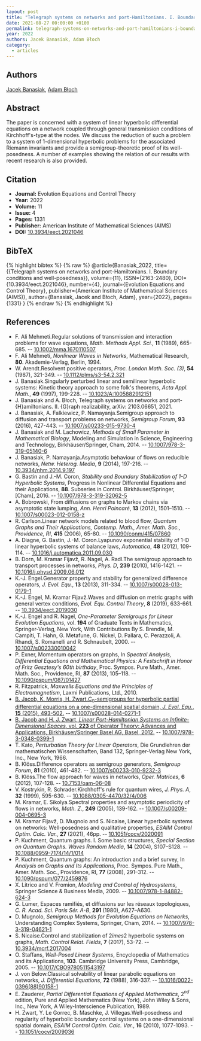 ```yaml
---
layout: post
title: "Telegraph systems on networks and port-Hamiltonians. I. Boundary conditions and well-posedness"
date: 2021-08-27 00:00:00 +0100
permalink: telegraph-systems-on-networks-and-port-hamiltonians-i-boundary-conditions-and-well-posedness
year: 2022
authors: Jacek Banasiak, Adam Błoch
category:
  - articles
---
```

 
## Authors
[Jacek Banasiak](authors/jacek_banasiak), [Adam Błoch](authors/adam_bloch)
 
## Abstract
The paper is concerned with a system of linear hyperbolic differential equations on a network coupled through general transmission conditions of Kirchhoff's-type at the nodes. We discuss the reduction of such a problem to a system of 1-dimensional hyperbolic problems for the associated Riemann invariants and provide a semigroup-theoretic proof of its well-posedness. A number of examples showing the relation of our results with recent research is also provided.
 
## Citation
- **Journal:** Evolution Equations and Control Theory
- **Year:** 2022
- **Volume:** 11
- **Issue:** 4
- **Pages:** 1331
- **Publisher:** American Institute of Mathematical Sciences (AIMS)
- **DOI:** [10.3934/eect.2021046](https://doi.org/10.3934/eect.2021046)
 
## BibTeX
{% highlight bibtex %}
{% raw %}
@article{Banasiak_2022,
  title={{Telegraph systems on networks and port-Hamiltonians. I. Boundary conditions and well-posedness}},
  volume={11},
  ISSN={2163-2480},
  DOI={10.3934/eect.2021046},
  number={4},
  journal={Evolution Equations and Control Theory},
  publisher={American Institute of Mathematical Sciences (AIMS)},
  author={Banasiak, Jacek and Błoch, Adam},
  year={2022},
  pages={1331}
}
{% endraw %}
{% endhighlight %}
 
## References
- F. Ali Mehmeti.Regular solutions of transmission and interaction problems for wave equations, <i>Math. Methods Appl. Sci.</i>, <b>11</b> (1989), 665-685. -- [10.1002/mma.1670110507](https://doi.org/10.1002/mma.1670110507)
- F. Ali Mehmeti, <i>Nonlinear Waves in Networks</i>, Mathematical Research, <b>80</b>. Akademie-Verlag, Berlin, 1994.
- W. Arendt.Resolvent positive operators, <i>Proc. London Math. Soc. (3)</i>, <b>54</b> (1987), 321-349. -- [10.1112/plms/s3-54.2.321](https://doi.org/10.1112/plms/s3-54.2.321)
- J. Banasiak.Singularly perturbed linear and semilinear hyperbolic systems: Kinetic theory approach to some folk's theorems, <i>Acta Appl. Math.</i>, <b>49</b> (1997), 199-228. -- [10.1023/A:1005882912151](https://doi.org/10.1023/A:1005882912151)
- J. Banasiak and A. Błoch, Telegraph systems on networks and port-{H}amiltonians. II. {G}raph realizability, arXiv: 2103.06651, 2021.
- J. Banasiak, A. Falkiewicz, P. Namayanja.Semigroup approach to diffusion and transport problems on networks, <i>Semigroup Forum</i>, <b>93</b> (2016), 427-443. -- [10.1007/s00233-015-9730-4](https://doi.org/10.1007/s00233-015-9730-4)
- J. Banasiak and M. Lachowicz, <i>Methods of Small Parameter in Mathematical Biology</i>, Modeling and Simulation in Science, Engineering and Technology, Birkhäuser/Springer, Cham, 2014. -- [10.1007/978-3-319-05140-6](https://doi.org/10.1007/978-3-319-05140-6)
- J. Banasiak, P. Namayanja.Asymptotic behaviour of flows on reducible networks, <i>Netw. Heterog. Media</i>, <b>9</b> (2014), 197-216. -- [10.3934/nhm.2014.9.197](https://doi.org/10.3934/nhm.2014.9.197)
- G. Bastin and J.-M. Coron, <i>Stability and Boundary Stabilization of 1-D Hyperbolic Systems</i>, Progress in Nonlinear Differential Equations and their Applications, <b>88</b>. Subseries in Control. Birkhäuser/Springer, [Cham], 2016. -- [10.1007/978-3-319-32062-5](https://doi.org/10.1007/978-3-319-32062-5)
- A. Bobrowski, From diffusions on graphs to Markov chains via asymptotic state lumping, <i>Ann. Henri Poincaré</i>, <b>13</b> (2012), 1501–1510. -- [10.1007/s00023-012-0158-z](https://doi.org/10.1007/s00023-012-0158-z)
- R. Carlson.Linear network models related to blood flow, <i>Quantum Graphs and Their Applications, Contemp. Math., Amer. Math. Soc., Providence, RI</i>, <b>415</b> (2006), 65-80. -- [10.1090/conm/415/07860](https://doi.org/10.1090/conm/415/07860)
- A. Diagne, G. Bastin, J.-M. Coron.Lyapunov exponential stability of 1-D linear hyperbolic systems of balance laws, <i>Automatica</i>, <b>48</b> (2012), 109-114. -- [10.1016/j.automatica.2011.09.030](https://doi.org/10.1016/j.automatica.2011.09.030)
- B. Dorn, M. Kramar Fijavž, R. Nagel, A. Radl.The semigroup approach to transport processes in networks, <i>Phys. D</i>, <b>239</b> (2010), 1416-1421. -- [10.1016/j.physd.2009.06.012](https://doi.org/10.1016/j.physd.2009.06.012)
- K.-J. Engel.Generator property and stability for generalized difference operators, <i>J. Evol. Equ.</i>, <b>13</b> (2013), 311-334. -- [10.1007/s00028-013-0179-1](https://doi.org/10.1007/s00028-013-0179-1)
- K.-J. Engel, M. Kramar Fijavž.Waves and diffusion on metric graphs with general vertex conditions, <i>Evol. Equ. Control Theory</i>, <b>8</b> (2019), 633-661. -- [10.3934/eect.2019030](https://doi.org/10.3934/eect.2019030)
- K.-J. Engel and R. Nagel, <i>One-Parameter Semigroups for Linear Evolution Equations</i>, vol. <b>194</b> of Graduate Texts in Mathematics, Springer-Verlag, New York, With Contributions By S. Brendle, M. Campiti, T. Hahn, G. Metafune, G. Nickel, D. Pallara, C. Perazzoli, A. Rhandi, S. Romanelli and R. Schnaubelt, 2000. -- [10.1007/s002330010042](https://doi.org/10.1007/s002330010042)
- P. Exner, Momentum operators on graphs, In <i>Spectral Analysis, Differential Equations and Mathematical Physics: A Festschrift in Honor of Fritz Gesztesy's 60th birthday</i>, Proc. Sympos. Pure Math., Amer. Math. Soc., Providence, RI, <b>87</b> (2013), 105–118. -- [10.1090/pspum/087/01427](https://doi.org/10.1090/pspum/087/01427)
- R. Fitzpatrick, <i>Maxwells Equations and the Principles of Electromagnetism</i>, Laxmi Publications, Ltd., 2010.
- [B. Jacob, K. Morris, H. Zwart.$C_0$-semigroups for hyperbolic partial differential equations on a one-dimensional spatial domain, <i>J. Evol. Equ.</i>, <b>15</b> (2015), 493-502.](c-0-semigroups-for-hyperbolic-partial-differential-equations-on-a-one-dimensional-spatial-domain) -- [10.1007/s00028-014-0271-1](https://doi.org/10.1007/s00028-014-0271-1)
- [B. Jacob and H. J. Zwart, <i>Linear Port-Hamiltonian Systems on Infinite-Dimensional Spaces</i>, vol. <b>223</b> of Operator Theory: Advances and Applications, Birkhäuser/Springer Basel AG, Basel, 2012.](linear-port-hamiltonian-systems-on-infinite-dimensional-spaces) -- [10.1007/978-3-0348-0399-1](https://doi.org/10.1007/978-3-0348-0399-1)
- T. Kato, <i>Perturbation Theory for Linear Operators</i>, Die Grundlehren der mathematischen Wissenschaften, Band 132, Springer-Verlag New York, Inc., New York, 1966.
- B. Klöss.Difference operators as semigroup generators, <i>Semigroup Forum</i>, <b>81</b> (2010), 461-482. -- [10.1007/s00233-010-9232-3](https://doi.org/10.1007/s00233-010-9232-3)
- B. Klöss.The flow approach for waves in networks, <i>Oper. Matrices</i>, <b>6</b> (2012), 107-128. -- [10.7153/oam-06-08](https://doi.org/10.7153/oam-06-08)
- V. Kostrykin, R. Schrader.Kirchhoff's rule for quantum wires, <i>J. Phys. A</i>, <b>32</b> (1999), 595-630. -- [10.1088/0305-4470/32/4/006](https://doi.org/10.1088/0305-4470/32/4/006)
- M. Kramar, E. Sikolya.Spectral properties and asymptotic periodicity of flows in networks, <i>Math. Z.</i>, <b>249</b> (2005), 139-162. -- [10.1007/s00209-004-0695-3](https://doi.org/10.1007/s00209-004-0695-3)
- M. Kramar Fijavž, D. Mugnolo and S. Nicaise, Linear hyperbolic systems on networks: Well-posedness and qualitative properties, <i>ESAIM Control Optim. Calc. Var.</i>, <b>27</b> (2021), 46pp. -- [10.1051/cocv/2020091](https://doi.org/10.1051/cocv/2020091)
- P. Kuchment, Quantum graphs. I. Some basic structures, <i>Special Section on Quantum Graphs. Waves Random Media</i>, <b>14</b> (2004), S107–S128. -- [10.1088/0959-7174/14/1/014](https://doi.org/10.1088/0959-7174/14/1/014)
- P. Kuchment, Quantum graphs: An introduction and a brief survey, In <i>Analysis on Graphs and Its Applications</i>, Proc. Sympos. Pure Math., Amer. Math. Soc., Providence, RI, <b>77</b> (2008), 291–312. -- [10.1090/pspum/077/2459876](https://doi.org/10.1090/pspum/077/2459876)
- X. Litrico and V. Fromion, <i>Modeling and Control of Hydrosystems</i>, Springer Science &amp; Business Media, 2009. -- [10.1007/978-1-84882-624-3](https://doi.org/10.1007/978-1-84882-624-3)
- G. Lumer, Espaces ramifiés, et diffusions sur les réseaux topologiques, <i>C. R. Acad. Sci. Paris Sér. A-B</i>, <b>291</b> (1980), A627–A630.
- D. Mugnolo, <i>Semigroup Methods for Evolution Equations on Networks</i>, Understanding Complex Systems, Springer, Cham, 2014. -- [10.1007/978-3-319-04621-1](https://doi.org/10.1007/978-3-319-04621-1)
- S. Nicaise.Control and stabilization of $2	imes 2$ hyperbolic systems on graphs, <i>Math. Control Relat. Fields</i>, <b>7</b> (2017), 53-72. -- [10.3934/mcrf.2017004](https://doi.org/10.3934/mcrf.2017004)
- O. Staffans, <i>Well-Posed Linear Systems</i>, Encyclopedia of Mathematics and its Applications, 
<b>103</b>. Cambridge University Press, Cambridge, 2005. -- [10.1017/CBO9780511543197](https://doi.org/10.1017/CBO9780511543197)
- J. von Below.Classical solvability of linear parabolic equations on networks, <i>J. Differential Equations</i>, <b>72</b> (1988), 316-337. -- [10.1016/0022-0396(88)90158-1](https://doi.org/10.1016/0022-0396(88)90158-1)
- E. Zauderer, <i>Partial Differential Equations of Applied Mathematics</i>, 2$^{nd}$ edition, Pure and Applied Mathematics (New York), John Wiley &amp; Sons, Inc., New York, A Wiley-Interscience Publication, 1989.
- H. Zwart, Y. Le Gorrec, B. Maschke, J. Villegas.Well-posedness and regularity of hyperbolic boundary control systems on a one-dimensional spatial domain, <i>ESAIM Control Optim. Calc. Var.</i>, <b>16</b> (2010), 1077-1093. -- [10.1051/cocv/2009036](https://doi.org/10.1051/cocv/2009036)

